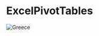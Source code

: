 # ExcelPivotTables

![Greece](https://www.google.com/imgres?imgurl=https%3A%2F%2Fwww.state.gov%2Fwp-content%2Fuploads%2F2018%2F11%2FGreece-2560x1194.jpg&imgrefurl=https%3A%2F%2Fwww.state.gov%2Fcountries-areas%2Fgreece%2F&tbnid=H_TrDaIHCUxesM&vet=12ahUKEwi9wa2z2KjsAhVIja0KHRv6B60QMygBegUIARDRAQ..i&docid=DOJ-SB28ARdvAM&w=2560&h=1194&q=greece&ved=2ahUKEwi9wa2z2KjsAhVIja0KHRv6B60QMygBegUIARDRAQ)
